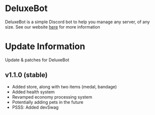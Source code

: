<!-- @format -->

# DeluxeBot

DeluxeBot is a simple Discord bot to help you manage any server, of any size. See our website [here](deluxebot.netlify.app) for more information

# Update Information

Update & patches for DeluxeBot

## v1.1.0 (stable)

- Added store, along with two items (medal, bandage)
- Added health system
- Revamped economy processing system
- Potentially adding pets in the future
- PSSS: Added devSwag
